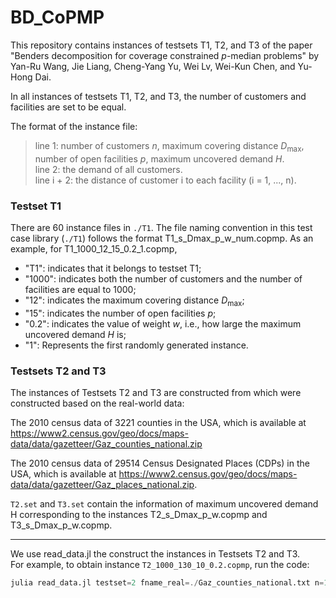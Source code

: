 # BD_CoPMP

This repository contains instances of testsets T1, T2, and T3 of the paper "Benders decomposition for coverage constrained $p$-median problems" by Yan-Ru Wang, Jie Liang, Cheng-Yang Yu, Wei Lv, Wei-Kun Chen, and Yu-Hong Dai.


In all instances of testsets T1, T2, and T3, the number of customers and facilities are set to be equal.

The format of the instance file:
> line 1: number of customers $n$, maximum covering distance $D_{\text{max}}$, number of open facilities $p$, maximum uncovered demand $H$.  
> line 2: the demand of all customers.     
> line i + 2: the distance of customer i to each facility (i = 1, ..., n). 

### Testset T1 

There are 60 instance files in `./T1`.
The file naming convention in this test case library (`./T1`) follows the format T1_s_Dmax_p_w_num.copmp. 
As an example, for T1_1000_12_15_0.2_1.copmp,

- "T1": indicates that it belongs to testset T1;
- "1000": indicates both the number of customers and the number of facilities are equal to 1000;
- "12": indicates the maximum covering distance $D_{\text{max}}$;
- "15": indicates the number of open facilities $p$;
- "0.2": indicates the value of weight $w$, i.e., how large the maximum uncovered demand $H$ is;
- "1": Represents the first randomly generated instance.


### Testsets T2 and T3


The instances of Testsets T2 and T3 are constructed from which were constructed based on the real-world data:

The 2010 census data of 3221 counties in the USA, which is available at
https://www2.census.gov/geo/docs/maps-data/data/gazetteer/Gaz_counties_national.zip

The 2010 census data of 29514 Census Designated Places (CDPs) in the USA, which is available at
https://www2.census.gov/geo/docs/maps-data/data/gazetteer/Gaz_places_national.zip.

`T2.set` and `T3.set` contain the information of maximum uncovered demand H corresponding to the instances T2_s_Dmax_p_w.copmp and T3_s_Dmax_p_w.copmp.

---

We use read_data.jl the construct the instances in Testsets T2 and T3.      
For example, to obtain instance `T2_1000_130_10_0.2.copmp`, run the code:

```julia 
julia read_data.jl testset=2 fname_real=./Gaz_counties_national.txt n=1000 Dmax=130 p=10 gamma=0.2
```

